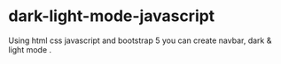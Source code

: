 # dark-light-mode-javascript
Using html css javascript and bootstrap 5 you can create navbar, dark &amp; light mode .
